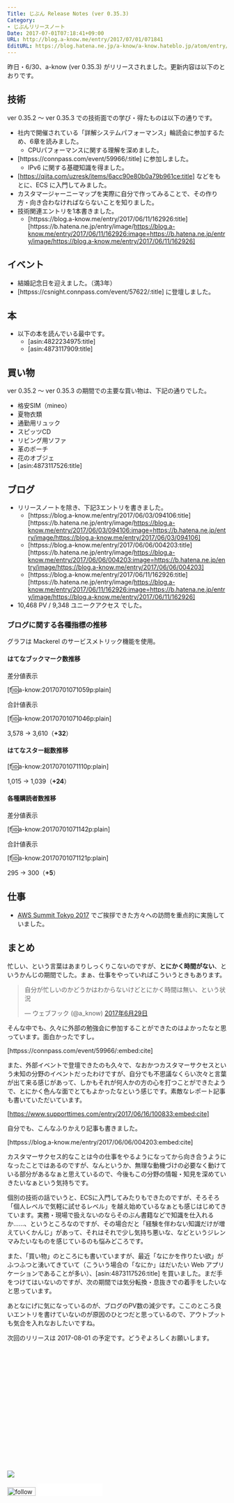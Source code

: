 ```yaml
---
Title: じぶん Release Notes (ver 0.35.3)
Category:
- じぶんリリースノート
Date: 2017-07-01T07:18:41+09:00
URL: http://blog.a-know.me/entry/2017/07/01/071841
EditURL: https://blog.hatena.ne.jp/a-know/a-know.hateblo.jp/atom/entry/8599973812275523514
---
```


昨日・6/30、a-know (ver 0.35.3) がリリースされました。更新内容は以下のとおりです。


<!-- more -->


## 技術
ver 0.35.2 〜 ver 0.35.3 での技術面での学び・得たものは以下の通りです。

* 社内で開催されている「詳解システムパフォーマンス」輪読会に参加するため、6章を読みました。
    * CPUパフォーマンスに関する理解を深めました。
* [httpss://connpass.com/event/59966/:title] に参加しました。
    * IPv6 に関する基礎知識を得ました。
* [https://qiita.com/uzresk/items/6acc90e80b0a79b961ce:title] などをもとに、ECS に入門してみました。
* カスタマージャーニーマップを実際に自分で作ってみることで、その作り方・向き合わなければならないことを知りました。
* 技術関連エントリを1本書きました。
    * [httpss://blog.a-know.me/entry/2017/06/11/162926:title][httpss://b.hatena.ne.jp/entry/image/https://blog.a-know.me/entry/2017/06/11/162926:image=https://b.hatena.ne.jp/entry/image/https://blog.a-know.me/entry/2017/06/11/162926]




## イベント
* 結婚記念日を迎えました。（満3年）
* [httpss://csnight.connpass.com/event/57622/:title] に登壇しました。


## 本
* 以下の本を読んでいる最中です。
    * [asin:4822234975:title]
    * [asin:4873117909:title]




## 買い物
ver 0.35.2 〜 ver 0.35.3 の期間での主要な買い物は、下記の通りでした。

* 格安SIM（mineo）
* 夏物衣類
* 通勤用リュック
* スピッツCD
* リビング用ソファ
* 革のポーチ
* 花のオブジェ
* [asin:4873117526:title]




## ブログ
* リリースノートを除き、下記3エントリを書きました。
    * [httpss://blog.a-know.me/entry/2017/06/03/094106:title][httpss://b.hatena.ne.jp/entry/image/https://blog.a-know.me/entry/2017/06/03/094106:image=https://b.hatena.ne.jp/entry/image/https://blog.a-know.me/entry/2017/06/03/094106]
    * [httpss://blog.a-know.me/entry/2017/06/06/004203:title][httpss://b.hatena.ne.jp/entry/image/https://blog.a-know.me/entry/2017/06/06/004203:image=https://b.hatena.ne.jp/entry/image/https://blog.a-know.me/entry/2017/06/06/004203]
    * [httpss://blog.a-know.me/entry/2017/06/11/162926:title][httpss://b.hatena.ne.jp/entry/image/https://blog.a-know.me/entry/2017/06/11/162926:image=https://b.hatena.ne.jp/entry/image/https://blog.a-know.me/entry/2017/06/11/162926]
*  10,468 PV / 9,348 ユニークアクセス でした。


### ブログに関する各種指標の推移

グラフは Mackerel のサービスメトリック機能を使用。

#### はてなブックマーク数推移

差分値表示

[f:id:a-know:20170701071059p:plain]

合計値表示

[f:id:a-know:20170701071046p:plain]

3,578 → 3,610（<b>+32</b>）


#### はてなスター総数推移

[f:id:a-know:20170701071110p:plain]

1,015 → 1,039（<b>+24</b>）


#### 各種購読者数推移

差分値表示

[f:id:a-know:20170701071142p:plain]

合計値表示

[f:id:a-know:20170701071121p:plain]


295 → 300（<b>+5</b>）


## 仕事
* [AWS Summit Tokyo 2017](http://www.awssummit.tokyo/) でご挨拶できた方々への訪問を重点的に実施していました。


## まとめ
忙しい、という言葉はあまりしっくりこないのですが、<b>とにかく時間がない</b>、というかんじの期間でした。まぁ、仕事をやっていればこういうときもあります。

<blockquote class="twitter-tweet" data-lang="ja"><p lang="ja" dir="ltr">自分が忙しいのかどうかはわからないけどとにかく時間は無い、という状況</p>&mdash; ウェブフック (@a_know) <a href="https://twitter.com/a_know/status/880558158103445504">2017年6月29日</a></blockquote>
<script async src="//platform.twitter.com/widgets.js" charset="utf-8"></script>


そんな中でも、久々に外部の勉強会に参加することができたのはよかったなと思っています。面白かったですし。



[httpss://connpass.com/event/59966/:embed:cite]



また、外部イベントで登壇できたのも久々で、なおかつカスタマーサクセスという未知の分野のイベントだったわけですが、自分でも不思議なくらい次々と言葉が出て来る感じがあって、しかもそれが何人かの方の心を打つことができたようで、とにかく色んな面でとてもよかったなという感じです。素敵なレポート記事も書いていただいています。

[https://www.supporttimes.com/entry/2017/06/16/100833:embed:cite]

自分でも、こんなふりかえり記事も書きました。

[httpss://blog.a-know.me/entry/2017/06/06/004203:embed:cite]

カスタマーサクセス的なことは今の仕事をやるようになってから向き合うようになったことではあるのですが、なんというか、無理な動機づけの必要なく動けている部分があるなぁと思えているので、今後もこの分野の情報・知見を深めていきたいなぁという気持ちです。


個別の技術の話でいうと、ECSに入門してみたりもできたのですが、そろそろ「個人レベルで気軽に試せるレベル」を越え始めているなぁとも感じはじめてきています。実務・現場で扱えないのならそのぶん書籍などで知識を仕入れるか......、というところなのですが、その場合だと「経験を伴わない知識だけが増えていくかんじ」があって、それはそれで少し気持ち悪いな、などというジレンマみたいなものを感じているのも悩みどころです。


また、「買い物」のところにも書いていますが、最近「なにかを作りたい欲」がふつふつと湧いてきていて（こういう場合の「なにか」はだいたい Web アプリケーションであることが多い）、[asin:4873117526:title] を買いました。まだ手をつけてはいないのですが、次の期間では気分転換・息抜きでの着手をしたいなと思っています。


あとなにげに気になっているのが、ブログのPV数の減少です。ここのところ良いエントリを書けていないのが原因のひとつだと思っているので、アウトプットも気合を入れなおしたいですね。


次回のリリースは 2017-08-01 の予定です。どうぞよろしくお願いします。


<div>
<br>
<script async src="//pagead2.googlesyndication.com/pagead/js/adsbygoogle.js"></script>
<!-- article-bottom2 -->
<ins class="adsbygoogle"
     style="display:inline-block;width:300px;height:250px"
     data-ad-client="ca-pub-3463034538369189"
     data-ad-slot="5274552934"></ins>
<script>
(adsbygoogle = window.adsbygoogle || []).push({});
</script>

<a href="http://bit.ly/grass-graph" target='blank' rel="nofollow"><img src="https://cdn-ak.f.st-hatena.com/images/fotolife/a/a-know/20170405/20170405220342.png"></a>
<br>
</div>

<div>
<a href='http://cloud.feedly.com/#subscription%2Ffeed%2Fhttp%3A%2F%2Fblog.a-know.me%2Ffeed'  target='blank'><img id='feedlyFollow' src='//s3.feedly.com/img/follows/feedly-follow-rectangle-volume-small_2x.png' alt='follow us in feedly' width='65' height='20'></a>



<iframe src="//blog.hatena.ne.jp/a-know/a-know.hateblo.jp/subscribe/iframe" allowtransparency="true" frameborder="0" scrolling="no" width="150" height="28"></iframe>
</div>
